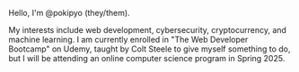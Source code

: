 Hello, I'm @pokipyo (they/them).

My interests include web development, cybersecurity, cryptocurrency, and machine learning.
I am currently enrolled in "The Web Developer Bootcamp" on Udemy, taught by Colt Steele to give myself something to do, 
but I will be attending an online computer science program in Spring 2025.
